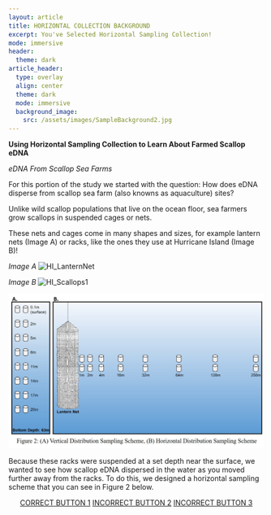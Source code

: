 ```yaml
---
layout: article
title: HORIZONTAL COLLECTION BACKGROUND
excerpt: You've Selected Horizontal Sampling Collection! 
mode: immersive
header:
  theme: dark
article_header:
  type: overlay
  align: center
  theme: dark
  mode: immersive
  background_image:
    src: /assets/images/SampleBackground2.jpg
---
```


**Using Horizontal Sampling Collection to Learn About Farmed Scallop eDNA**

*eDNA From Scallop Sea Farms*

For this portion of the study we started with the question: How does eDNA disperse from scallop sea farm (also knowns as aquaculture) sites? 

Unlike wild scallop populations that live on the ocean floor, sea farmers grow scallops in suspended cages or nets. 

These nets and cages come in many shapes and sizes, for example lantern nets (Image A) or racks, like the ones they use at Hurricane Island (Image B)!

*Image A*
![HI_LanternNet](/assets/images/HI_LanternNet.jpeg)

*Image B*
![HI_Scallops1](/assets/images/HI_Scallops1.jpeg)


![Fig2SamplingScheme](/assets/images/Fig2SamplingScheme.jpg)


Because these racks were suspended at a set depth near the surface, we wanted to see how scallop eDNA dispersed in the water as you moved further away from the racks. To do this, we designed a horizontal sampling scheme that you can see in Figure 2 below.

<p align="center">
<a class="button button--outline-primary button--pill" href="HorizontalSupplies1">CORRECT BUTTON 1</a> <a class="button button--outline-primary button--pill" href="HorizontalSupplies2">INCORRECT BUTTON 2</a> <a class="button button--outline-primary button--pill" href="HorizontalSupplies2">INCORRECT BUTTON 3</a></p>
